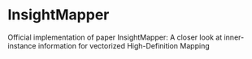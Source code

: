 # InsightMapper
Official implementation of paper InsightMapper: A closer look at inner-instance information for vectorized High-Definition Mapping
